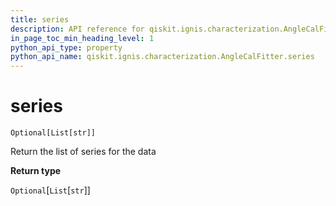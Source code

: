 ```yaml
---
title: series
description: API reference for qiskit.ignis.characterization.AngleCalFitter.series
in_page_toc_min_heading_level: 1
python_api_type: property
python_api_name: qiskit.ignis.characterization.AngleCalFitter.series
---
```


# series

<span id="qiskit.ignis.characterization.AngleCalFitter.series" />

`Optional[List[str]]`

Return the list of series for the data

**Return type**

`Optional`\[`List`\[`str`]]


